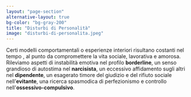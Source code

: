 ```yaml
---
layout: "page-section"
alternative-layout: true
bg-color: "bg-gray-200"
title: "Disturbi di Personalità"
image: "disturbi-di-personalita.jpeg"
---
```


Certi modelli comportamentali o esperienze interiori risultano costanti nel tempo , al punto da compromettere la vita sociale, lavorativa e amorosa. Rileviamo aspetti di instabilità emotiva nel profilo <strong class="font-bold">borderline</strong>, un senso grandioso di autostima nel <strong class="font-bold">narcisista</strong>, un eccessivo affidamento sugli altri nel <strong class="font-bold">dipendente</strong>, un esagerato timore del giudizio e del rifiuto sociale nell’<strong class="font-bold">evitante</strong>, una ricerca spasmodica di perfezionismo e controllo nell'<strong class="font-bold">ossessivo-compulsivo</strong>.
